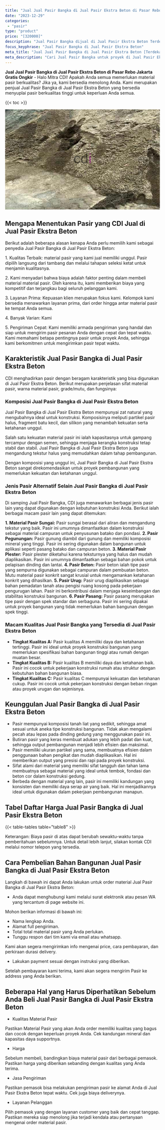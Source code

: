 ```yaml
---
title: "Jual Jual Pasir Bangka di Jual Pasir Ekstra Beton di Pasar Rebo Jakarta Gratis Ongkir"
date: "2023-12-29"
categories:
 - "pasir"
type: "product"
price: "[320000]"
description: "Jual Pasir Bangka dijual di Jual Pasir Ekstra Beton Terdekat. Jual Pasir Bangka ini sering dipakai dalam proyek konstruksi sebagai material adukan yang terpilih dan halus. Hubungi kami untuk informasi lebih lanjut."
focus_keyphrase: "Jual Pasir Bangka di Jual Pasir Ekstra Beton"
meta_title: "Jual Jual Pasir Bangka di Jual Pasir Ekstra Beton [Terdekat] - CDI"
meta_description: "Cari Jual Pasir Bangka untuk proyek di Jual Pasir Ekstra Beton? Kami memiliki Jual Pasir Bangka berkualitas untuk bahan campuran. Raih penawaran terbaik sekarang."
---
```


**Jual Jual Pasir Bangka di Jual Pasir Ekstra Beton di Pasar Rebo Jakarta Gratis Ongkir** - Halo Mitra CDI! Apakah Anda semua memerlukan material pasir berkualitas? Jika ya, kami bersedia menolong Anda. Kami merupakan penjual Jual Pasir Bangka di Jual Pasir Ekstra Beton yang bersedia menyuplai pasir berkualitas tinggi untuk keperluan Anda semua.

{{< toc >}}

![Jual Jual Pasir Bangka di Jual Pasir Ekstra Beton di Pasar Rebo Jakarta Gratis Ongkir](/images/pasir/pasir-bangunan-11.jpg)

## Mengapa Menentukan Pasir yang CDI Jual di Jual Pasir Ekstra Beton

Berikut adalah beberapa alasan kenapa Anda perlu memilih kami sebagai penyedia Jual Pasir Bangka di Jual Pasir Ekstra Beton:

1\.  Kualitas Terbaik: material pasir yang kami jual memiliki unggul. Pasir dipilih langsung dari tambang dan melalui tahapan seleksi ketat untuk menjamin kualitasnya.

2\.  Kami menyadari bahwa biaya adalah faktor penting dalam membeli material material pasir. Oleh karena itu, kami memberikan biaya yang kompetitif dan terjangkau bagi seluruh pelanggan kami.

3\.  Layanan Prima: Kepuasan klien merupakan fokus kami. Kelompok kami bersedia menawarkan layanan prima, dari order hingga antar material pasir ke tempat Anda semua.

4\.  Banyak Varian: Kami

5\.  Pengiriman Cepat: Kami memiliki armada pengiriman yang handal dan siap untuk mengirim pasir pesanan Anda dengan cepat dan tepat waktu. Kami memahami betapa pentingnya pasir untuk proyek Anda, sehingga kami berkomitmen untuk mengirimkan pasir tepat waktu.

## Karakteristik Jual Pasir Bangka di Jual Pasir Ekstra Beton

CDI menghadirkan pasir dengan beragam karakteristik yang bisa digunakan di Jual Pasir Ekstra Beton. Berikut merupakan penjelasan sifat material pasir, warna material pasir, grade/mutu, dan fungsinya:

### Komposisi Jual Pasir Bangka di Jual Pasir Ekstra Beton

Jual Pasir Bangka di Jual Pasir Ekstra Beton mempunyai zat natural yang mengubahnya ideal untuk konstruksi. Komposisinya meliputi partikel pasir halus, fragment batu kecil, dan silikon yang menambah kekuatan serta ketahanan unggul.

Salah satu kekuatan material pasir ini ialah kapasitasnya untuk gampang tercampur dengan semen, sehingga menjaga kerangka konstruksi tetap stabil dan stabil. Jual Pasir Bangka di Jual Pasir Ekstra Beton juga mengandung tekstur halus yang memudahkan dalam tahap pembangunan.

Dengan komposisi yang unggul ini, Jual Pasir Bangka di Jual Pasir Ekstra Beton sangat direkomendasikan untuk proyek pembangunan yang memerlukan kekuatan dan ketahanan unggul.

### Jenis Pasir Alternatif Selain Jual Pasir Bangka di Jual Pasir Ekstra Beton

Di samping Jual Pasir Bangka, CDI juga menawarkan berbagai jenis pasir lain yang dapat digunakan dengan kebutuhan konstruksi Anda. Berikut ialah berbagai macam pasir lain yang dapat ditemukan:

**1\. Material Pasir Sungai:** Pasir sungai berasal dari aliran dan mengandung tekstur yang baik. Pasir ini umumnya dimanfaatkan dalam konstruksi sebagai material campuran untuk penyusunan batako dan pondasi.
**2\. Pasir Pegunungan:** Pasir gunung diambil dari gunung dan memiliki komposisi mineral yang tinggi. Pasir ini sering digunakan dalam bangunan untuk aplikasi seperti pasang batako dan campuran beton.
**3\. Material Pasir Plester:** Pasir plester diketahui karena teksturnya yang halus dan mudah diaplikasikan. Pasir ini umumnya dimanfaatkan sebagai bahan pokok untuk pelapisan dinding dan lantai.
**4\. Pasir Beton:** Pasir beton ialah tipe pasir yang sempurna digunakan sebagai campuran dalam pembuatan beton. Mutu material pasir konkrit sangat krusial untuk mengamankan ketahanan konkrit yang dihasilkan.
**5\. Pasir Urug:** Pasir urug diaplikasikan sebagai bahan pemadatan tanah atau pengisi ruang kosong pada pekerjaan pengurugan lahan. Pasir ini berkontribusi dalam menjaga keseimbangan dan stabilitas konstruksi bangunan.
**6\. Pasir Pasang:** Pasir pasang merupakan tipe pasir dengan spek standar dan serbaguna. Pasir ini sering dipakai untuk proyek bangunan yang tidak memerlukan bahan bangunan dengan spek tinggi.

### Macam Kualitas Jual Pasir Bangka yang Tersedia di Jual Pasir Ekstra Beton

*   **Tingkat Kualitas A:** Pasir kualitas A memiliki daya dan ketahanan tertinggi. Pasir ini ideal untuk proyek konstruksi bangunan yang memerlukan spesifikasi bahan bangunan tinggi atau rumah dengan muatan besar.
*   **Tingkat Kualitas B:** Pasir kualitas B memiliki daya dan ketahanan baik. Pasir ini cocok untuk pekerjaan konstruksi rumah atau struktur dengan kebutuhan bahan bangunan biasa.
*   **Tingkat Kualitas C:** Pasir kualitas C mempunyai kekuatan dan ketahanan cukup. Pasir ini cocok untuk pekerjaan konstruksi dengan beban ringan atau proyek urugan dan sejenisnya.

## Keunggulan Jual Pasir Bangka di Jual Pasir Ekstra Beton

*   Pasir mempunyai komposisi tanah liat yang sedikit, sehingga amat sesuai untuk aneka tipe konstruksi bangunan. Tidak akan mengalami pecah atau lepas pada dinding gedung yang menggunakan pasir ini.
*   Butiran pasir yang keras membuat adukan yang lebih padat dan kuat, sehingga output pembangunan menjadi lebih efisien dan maksimal.
*   Pasir memiliki ukuran partikel yang sama, membuatnya efisien dalam penggunaan bahan pengikat dan mudah diaplikasikan. Hal ini memberikan output yang presisi dan rapi pada proyek konstruksi.
*   Sifat alami dari material yang memiliki sifat tangguh dan tahan lama membuatnya sebagai material yang ideal untuk tembok, fondasi dan beton cor dalam konstruksi gedung.
*   Berbeda dengan material yang lain, pasir ini memiliki kandungan yang konsisten dan memiliki daya serap air yang baik. Hal ini menjadikannya ideal untuk digunakan dalam pekerjaan pembangunan manapun.

## Tabel Daftar Harga Jual Pasir Bangka di Jual Pasir Ekstra Beton

{{< table-tables table="table8" >}}

Keterangan: Biaya pasir di atas dapat berubah sewaktu-waktu tanpa pemberitahuan sebelumnya. Untuk detail lebih lanjut, silakan kontak CDI melalui nomor telepon yang tersedia.

## Cara Pembelian Bahan Bangunan Jual Pasir Bangka di Jual Pasir Ekstra Beton

Langkah di bawah ini dapat Anda lakukan untuk order material Jual Pasir Bangka di Jual Pasir Ekstra Beton:

*   Anda dapat menghubungi kami melalui surat elektronik atau pesan WA yang tercantum di page website ini.

Mohon berikan informasi di bawah ini:

*   Nama lengkap Anda.
*   Alamat full pengiriman.
*   Total total material pasir yang Anda perlukan.
*   Tunggu respon dari tim kami via email atau whatsapp.

Kami akan segera mengirimkan info mengenai price, cara pembayaran, dan perkiraan durasi delivery.
*   Lakukan payment sesuai dengan instruksi yang diberikan.

Setelah pembayaran kami terima, kami akan segera mengirim Pasir ke address yang Anda berikan.

## Beberapa Hal yang Harus Diperhatikan Sebelum Anda Beli Jual Pasir Bangka di Jual Pasir Ekstra Beton

*   Kualitas Material Pasir

Pastikan Material Pasir yang akan Anda order memiliki kualitas yang bagus dan cocok dengan keperluan proyek Anda. Cek kandungan mineral dan kapasitas daya supportnya.
*   Harga

Sebelum membeli, bandingkan biaya material pasir dari berbagai pemasok. Pastikan harga yang diberikan sebanding dengan kualitas yang Anda terima.
*   Jasa Pengiriman

Pastikan pemasok bisa melakukan pengiriman pasir ke alamat Anda di Jual Pasir Ekstra Beton tepat waktu. Cek juga biaya deliverynya.
*   Layanan Pelanggan

Pilih pemasok yang dengan layanan customer yang baik dan cepat tanggap. Pastikan mereka siap menolong jika terjadi kendala atau pertanyaan mengenai order material pasir.